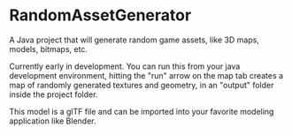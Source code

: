 # RandomAssetGenerator

A Java project that will generate random game assets, like 3D maps, models, bitmaps, etc.

Currently early in development.  You can run this from your java development environment,
hitting the "run" arrow on the map tab creates a map of randomly generated textures and
geometry, in an "output" folder inside the project folder.

This model is a glTF file and can be imported into your favorite modeling application
like Blender.
